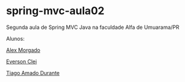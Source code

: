 # spring-mvc-aula02
Segunda aula de Spring MVC Java na faculdade Alfa de Umuarama/PR

Alunos:

[Alex Morgado](http://www.github.com/alexmcoder)

[Everson Clei](http://www.github.com/eversonclei)

[Tiago Amado Durante](http://www.github.com/tiagodurante)

